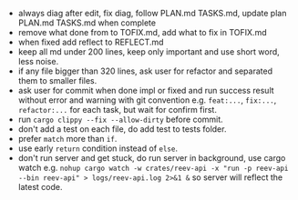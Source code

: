 - always diag after edit, fix diag, follow PLAN.md TASKS.md, update plan PLAN.md TASKS.md when complete
- remove what done from to TOFIX.md, add what to fix in TOFIX.md
- when fixed add reflect to REFLECT.md
- keep all md under 200 lines, keep only important and use short word, less noise.
- if any file bigger than 320 lines, ask user for refactor and separated them to smaller files.
- ask user for commit when done impl or fixed and run success result without error and warning with git convention e.g. `feat:...`, `fix:...`, `refactor:...` for each task, but wait for confirm first.
- run `cargo clippy --fix --allow-dirty`  before commit.
- don't add a test on each file, do add test to tests folder.
- prefer `match` more than `if`.
- use early `return` condition instead of `else`.
- don't run server and get stuck, do run server in background, use cargo watch e.g. `nohup cargo watch -w crates/reev-api -x "run -p reev-api --bin reev-api" > logs/reev-api.log 2>&1 &` so server will reflect the latest code.
